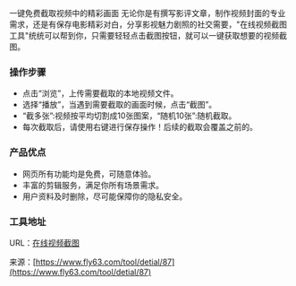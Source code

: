 一键免费截取视频中的精彩画面
无论你是有撰写影评文章，制作视频封面的专业需求，还是有保存电影精彩对白，分享影视魅力剧照的社交需要，"在线视频截图工具"统统可以帮到你，只需要轻轻点击截图按钮，就可以一键获取想要的视频截图。

### 操作步骤

- 点击“浏览”，上传需要截取的本地视频文件。
- 选择“播放”，当遇到需要截取的画面时候，点击“截图”。
- “截多张”:视频按平均切割成10张图案，“随机10张”:随机截取。
- 每次截取后，请使用右键进行保存操作！后续的截取会覆盖之前的。


### 产品优点

- 网页所有功能均是免费，可随意体验。
- 丰富的剪辑服务，满足你所有场景需求。
- 用户资料及时删除，尽可能保障你的隐私安全。

### 工具地址
URL：[在线视频截图](https://www.fly63.com/tool/videoposter/)

来源：[https://www.fly63.com/tool/detial/87](https://www.fly63.com/tool/detial/87)
